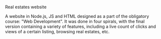 Real estates website

A website in Node.js, JS and HTML designed as a part of the obligatory course: "Web Development". It was done in four spirals, with the final version containing a variety of features, including a live count of clicks and views of a certain listing, browsing real estates, etc.
